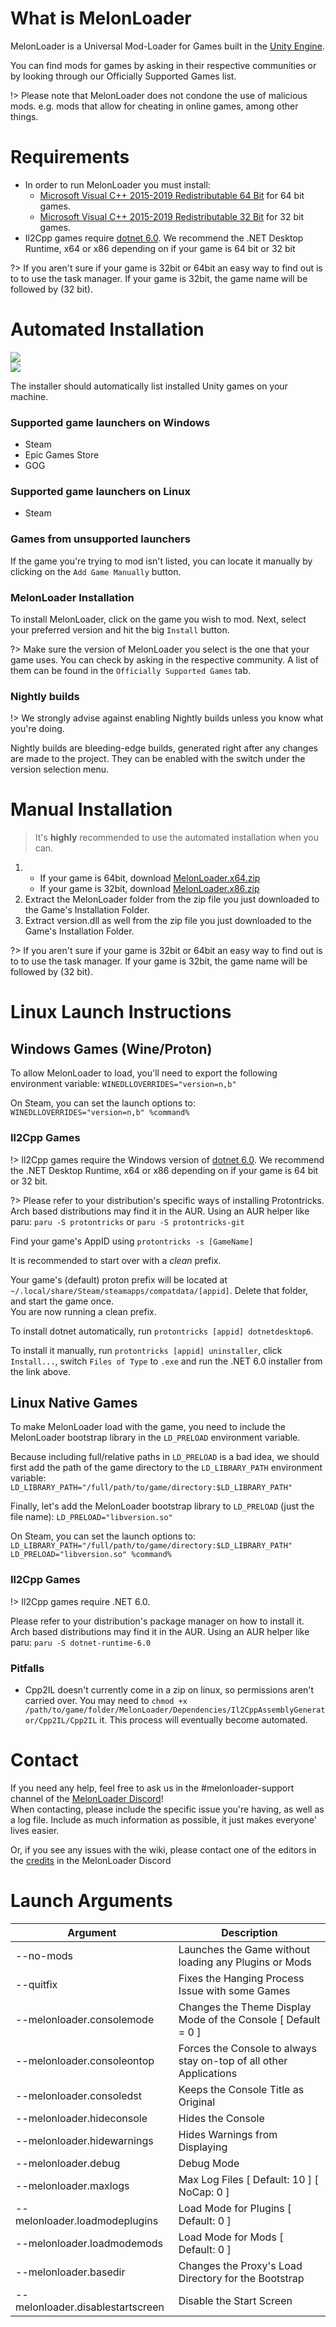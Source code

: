# What is MelonLoader
MelonLoader is a Universal Mod-Loader for Games built in the [Unity Engine](https://unity.com).

You can find mods for games by asking in their respective communities or by looking through our Officially Supported Games list.

!> Please note that MelonLoader does not condone the use of malicious mods. e.g. mods that allow for cheating in online games, among other things.

# Requirements

- In order to run MelonLoader you must install:
  - [Microsoft Visual C++ 2015-2019 Redistributable 64 Bit](https://aka.ms/vs/16/release/vc_redist.x64.exe) for 64 bit games.
  - [Microsoft Visual C++ 2015-2019 Redistributable 32 Bit](https://aka.ms/vs/16/release/vc_redist.x86.exe) for 32 bit games.
- Il2Cpp games require [dotnet 6.0](https://dotnet.microsoft.com/en-us/download/dotnet/6.0#runtime-desktop-6.0.19). We recommend the .NET Desktop Runtime, x64 or x86 depending on if your game is 64 bit or 32 bit

?> If you aren't sure if your game is 32bit or 64bit an easy way to find out is to to use the task manager. If your game is 32bit, the game name will be followed by (32 bit).

# Automated Installation

<a href="https://github.com/LavaGang/MelonLoader.Installer/releases/latest/download/MelonLoader.Installer.exe"><img src="https://img.shields.io/github/downloads/LavaGang/MelonLoader.Installer/latest/MelonLoader.Installer.exe?style=for-the-badge&label=Download%20Latest%20for%20Windows"></a><br>
<a href="https://github.com/LavaGang/MelonLoader.Installer/releases/latest/download/MelonLoader.Installer.Linux"><img src="https://img.shields.io/github/downloads/LavaGang/MelonLoader.Installer/latest/MelonLoader.Installer.Linux?style=for-the-badge&label=Download%20Latest%20for%20Linux"></a>

The installer should automatically list installed Unity games on your machine.

### Supported game launchers on Windows
- Steam
- Epic Games Store
- GOG

### Supported game launchers on Linux
- Steam

### Games from unsupported launchers
If the game you're trying to mod isn't listed, you can locate it manually by clicking on the `Add Game Manually` button.

### MelonLoader Installation
To install MelonLoader, click on the game you wish to mod. Next, select your preferred version and hit the big `Install` button.

?> Make sure the version of MelonLoader you select is the one that your game uses. You can check by asking in the respective community. A list of them can be found in the `Officially Supported Games` tab.

### Nightly builds
!> We strongly advise against enabling Nightly builds unless you know what you're doing.

Nightly builds are bleeding-edge builds, generated right after any changes are made to the project. They can be enabled with the switch under the version selection menu.

# Manual Installation

> It's **highly** recommended to use the automated installation when you can.

1. - If your game is 64bit, download [MelonLoader.x64.zip](https://github.com/LavaGang/MelonLoader/releases/latest/download/MelonLoader.x64.zip)
   - If your game is 32bit, download [MelonLoader.x86.zip](https://github.com/LavaGang/MelonLoader/releases/latest/download/MelonLoader.x86.zip)
2. Extract the MelonLoader folder from the zip file you just downloaded to the Game's Installation Folder.
3. Extract version.dll as well from the zip file you just downloaded to the Game's Installation Folder. 

?> If you aren't sure if your game is 32bit or 64bit an easy way to find out is to to use the task manager. If your game is 32bit, the game name will be followed by (32 bit).

# Linux Launch Instructions

## Windows Games (Wine/Proton)

To allow MelonLoader to load, you'll need to export the following environment variable:
`WINEDLLOVERRIDES="version=n,b"`

On Steam, you can set the launch options to:
`WINEDLLOVERRIDES="version=n,b" %command%`

### Il2Cpp Games
!> Il2Cpp games require the Windows version of [dotnet 6.0](https://dotnet.microsoft.com/en-us/download/dotnet/6.0#runtime-desktop-6.0.28). We recommend the .NET Desktop Runtime, x64 or x86 depending on if your game is 64 bit or 32 bit.

?> Please refer to your distribution's specific ways of installing Protontricks. <br>
Arch based distributions may find it in the AUR. Using an AUR helper like paru: `paru -S protontricks` or `paru -S protontricks-git`

Find your game's AppID using `protontricks -s [GameName]`

It is recommended to start over with a *clean* prefix.

Your game's (default) proton prefix will be located at ` ~/.local/share/Steam/steamapps/compatdata/[appid]`. Delete that folder, and start the game once.<br/>
You are now running a clean prefix.

To install dotnet automatically, run `protontricks [appid] dotnetdesktop6`.

To install it manually, run `protontricks [appid] uninstaller`, click `Install...`, switch `Files of Type` to `.exe` and run the .NET 6.0 installer from the link above.

## Linux Native Games

To make MelonLoader load with the game, you need to include the MelonLoader bootstrap library in the `LD_PRELOAD` environment variable.

Because including full/relative paths in `LD_PRELOAD` is a bad idea, we should first add the path of the game directory to the `LD_LIBRARY_PATH` environment variable:
`LD_LIBRARY_PATH="/full/path/to/game/directory:$LD_LIBRARY_PATH"`

Finally, let's add the MelonLoader bootstrap library to `LD_PRELOAD` (just the file name):
`LD_PRELOAD="libversion.so"`

On Steam, you can set the launch options to:
`LD_LIBRARY_PATH="/full/path/to/game/directory:$LD_LIBRARY_PATH" LD_PRELOAD="libversion.so" %command%`

### Il2Cpp Games
!> Il2Cpp games require .NET 6.0.

Please refer to your distribution's package manager on how to install it. <br>
Arch based distributions may find it in the AUR. Using an AUR helper like paru: `paru -S dotnet-runtime-6.0`

### Pitfalls
* Cpp2IL doesn't currently come in a zip on linux, so permissions aren't carried over. You may need to `chmod +x /path/to/game/folder/MelonLoader/Dependencies/Il2CppAssemblyGenerator/Cpp2IL/Cpp2IL` it. This process will eventually become automated.

# Contact

If you need any help, feel free to ask us in the #melonloader-support channel of the [MelonLoader Discord](https://discord.gg/2Wn3N2P)!<br>
When contacting, please include the specific issue you're having, as well as a log file. Include as much information as possible, it just makes everyone' lives easier.

Or, if you see any issues with the wiki, please contact one of the editors in the [credits](credits.md) in the MelonLoader Discord


# Launch Arguments

| Argument              | Description                              |
| --------------------- | ---------------------------------------- |
| --no-mods | Launches the Game without loading any Plugins or Mods |
| --quitfix | Fixes the Hanging Process Issue with some Games |
| --melonloader.consolemode | Changes the Theme Display Mode of the Console [ Default = 0 ] |
| --melonloader.consoleontop | Forces the Console to always stay on-top of all other Applications |
| --melonloader.consoledst | Keeps the Console Title as Original |
| --melonloader.hideconsole | Hides the Console |
| --melonloader.hidewarnings | Hides Warnings from Displaying |
| --melonloader.debug | Debug Mode |
| --melonloader.maxlogs | Max Log Files [ Default: 10 ] [ NoCap: 0 ] |
| --melonloader.loadmodeplugins | Load Mode for Plugins [ Default: 0 ] |
| --melonloader.loadmodemods | Load Mode for Mods [ Default: 0 ] |
| --melonloader.basedir | Changes the Proxy's Load Directory for the Bootstrap |
| --melonloader.disablestartscreen | Disable the Start Screen |
